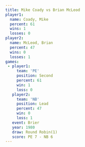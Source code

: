 ```yaml
---
title: Mike Coady vs Brian McLeod
player1:             
  name: Coady, Mike  
  percent: 61        
  wins: 1            
  losses: 0          
player2:             
  name: McLeod, Brian
  percent: 47        
  wins: 0            
  losses: 1          
games:
 - player1:          
     team: 'PE'      
     position: Second
     percent: 61     
     win: 1          
     loss: 0         
   player2:        
     team: 'NB'    
     position: Lead
     percent: 47   
     win: 0        
     loss: 1       
   event: Brier        
   year: 1980          
   draw: Round Robin(1)
   score: PE 7 - NB 6  
---
```

